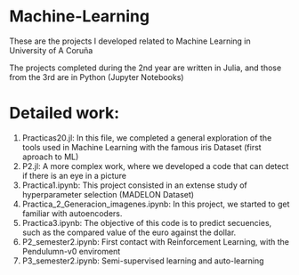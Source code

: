 # Machine-Learning
These are the projects I developed related to Machine Learning in University of A Coruña

The projects completed during the 2nd year are written in Julia, and those from the 3rd are in Python (Jupyter Notebooks)

# Detailed work:
1. Practicas20.jl: In this file, we completed a general exploration of the tools used in Machine Learning with the famous iris Dataset (first aproach to ML)
2. P2.jl: A more complex work, where we developed a code that can detect if there is an eye in a picture
3. Practica1.ipynb: This project consisted in an extense study of hyperparameter selection (MADELON Dataset)
4. Practica_2_Generacion_imagenes.ipynb: In this project, we started to get familiar with autoencoders.
5. Practica3.ipynb: The objective of this code is to predict secuencies, such as the compared value of the euro against the dollar.
6. P2_semester2.ipynb: First contact with Reinforcement Learning, with the Pendulumn-v0 enviroment
7. P3_semester2.ipynb: Semi-supervised learning and auto-learning
